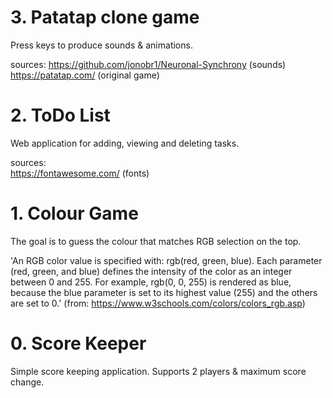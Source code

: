 # 3. Patatap clone game

Press keys to produce sounds & animations. 

sources: 
    https://github.com/jonobr1/Neuronal-Synchrony (sounds)
    https://patatap.com/                          (original game)

# 2. ToDo List

Web application for adding, viewing and deleting tasks.

sources:  
    https://fontawesome.com/                      (fonts)

# 1. Colour Game

The goal is to guess the colour that matches RGB selection on the top.

'An RGB color value is specified with: rgb(red, green, blue).
Each parameter (red, green, and blue) defines the intensity of the color as an integer between 0 and 255.
For example, rgb(0, 0, 255) is rendered as blue, because the blue parameter is set to its highest value (255) and the others are set to 0.'
(from: https://www.w3schools.com/colors/colors_rgb.asp)

# 0. Score Keeper

Simple score keeping application. Supports 2 players & maximum score change.
